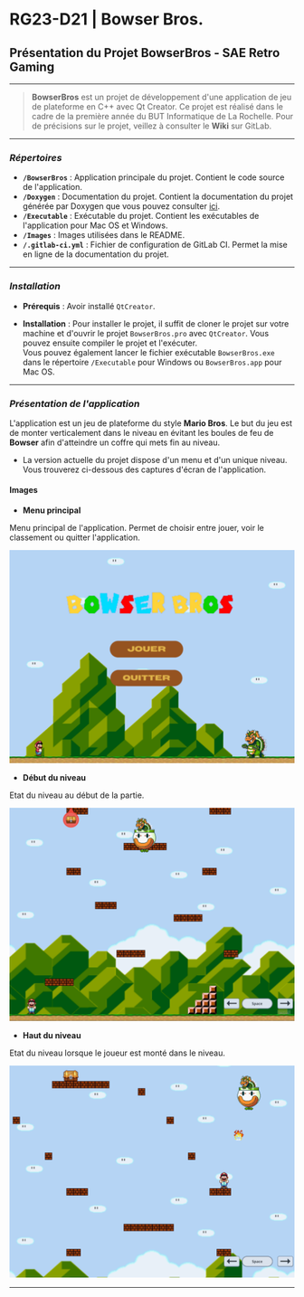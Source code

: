 # RG23-D21 | Bowser Bros.

## Présentation du Projet BowserBros - SAE Retro Gaming

---

> **BowserBros** est un projet de développement d'une application de jeu de plateforme en C++ avec Qt Creator. Ce projet est réalisé dans le cadre de la première année du BUT Informatique de La Rochelle. Pour de précisions sur le projet, veillez à consulter le **Wiki** sur GitLab.

---

### *Répertoires*

- **`/BowserBros`** : Application principale du projet. Contient le code source de l'application.
- **`/Doxygen`** : Documentation du projet. Contient la documentation du projet générée par Doxygen que vous pouvez consulter [ici](https://tlefranc.forge-pages.iut-larochelle.fr/RetroG23_BowserBros).
- **`/Executable`** : Exécutable du projet. Contient les exécutables de l'application pour Mac OS et Windows.
- **`/Images`** : Images utilisées dans le README.
- **`/.gitlab-ci.yml`** : Fichier de configuration de GitLab CI. Permet la mise en ligne de la documentation du projet.

---

### *Installation*

- **Prérequis** : Avoir installé `QtCreator`.

- **Installation** : Pour installer le projet, il suffit de cloner le projet sur votre machine et d'ouvrir le projet `BowserBros.pro` avec `QtCreator`. Vous pouvez ensuite compiler le projet et l'exécuter.  
Vous pouvez également lancer le fichier exécutable `BowserBros.exe` dans le répertoire `/Executable` pour Windows ou `BowserBros.app` pour Mac OS.

---

### *Présentation de l'application*

L'application est un jeu de plateforme du style **Mario Bros**. Le but du jeu est de monter verticalement dans le niveau en évitant les boules de feu de **Bowser** afin d'atteindre un coffre qui mets fin au niveau.

- La version actuelle du projet dispose d'un menu et d'un unique niveau. Vous trouverez ci-dessous des captures d'écran de l'application.

#### Images 

- **Menu principal**

Menu principal de l'application. Permet de choisir entre jouer, voir le classement ou quitter l'application.

<div align="center">
  <img src="./Images/screen-v1-menu.png" width="700">
</div>

- **Début du niveau**

Etat du niveau au début de la partie.

<div align="center">
  <img src="./Images/screen-v1-levelstart.png" width="700">
</div>

- **Haut du niveau**

Etat du niveau lorsque le joueur est monté dans le niveau.

<div align="center">
  <img src="./Images/screen-v1-endlevel.png" width="700">
</div>

---

